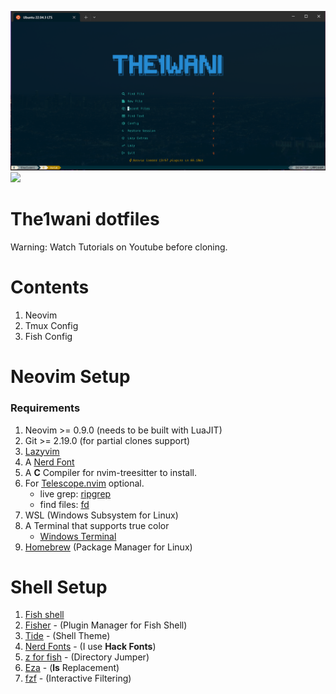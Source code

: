 ![](./images/Neovim.PNG)
![](./images/Neovim_after.PNG)

<h1>The1wani dotfiles</h1>
Warning: Watch Tutorials on Youtube before cloning.

<h1>Contents</h1>

1. Neovim
2. Tmux Config
3. Fish Config

<h1>Neovim Setup</h1>

<h3>Requirements</h3>

1. Neovim >= 0.9.0 (needs to be built with LuaJIT)
2. Git >= 2.19.0 (for partial clones support)
3. [Lazyvim](https://www.lazyvim.org/)
4. A [Nerd Font](https://www.nerdfonts.com/)
5. A **C** Compiler for nvim-treesitter to install.
6. For [Telescope.nvim](https://github.com/nvim-telescope/telescope.nvim) optional.
   - live grep: [ripgrep](https://github.com/BurntSushi/ripgrep)
   - find files: [fd](https://github.com/sharkdp/fd)
7. WSL (Windows Subsystem for Linux)
8. A Terminal that supports true color
   - [Windows Terminal](https://www.microsoft.com/store/productId/9N0DX20HK701?ocid=pdpshare)
9. [Homebrew](https://brew.sh/) (Package Manager for Linux)

<h1>Shell Setup</h1>

1. [Fish shell](https://fishshell.com/)
2. [Fisher](https://github.com/jorgebucaran/fisher) - (Plugin Manager for Fish Shell)
3. [Tide](https://github.com/IlanCosman/tide) - (Shell Theme)
4. [Nerd Fonts](https://www.nerdfonts.com/) - (I use **Hack Fonts**)
5. [z for fish](https://www.nerdfonts.com/) - (Directory Jumper)
6. [Eza](https://github.com/eza-community/eza) - (**ls** Replacement)
7. [fzf](https://github.com/PatrickF1/fzf.fish) - (Interactive Filtering)
